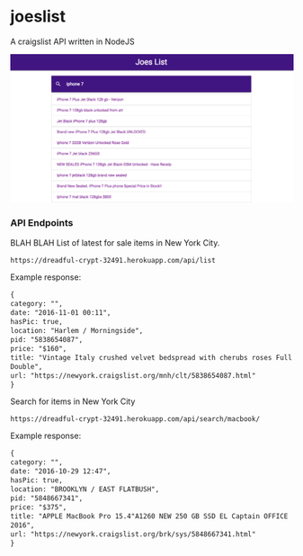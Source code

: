 # joeslist

A craigslist API written in NodeJS

![Alt text](https://raw.githubusercontent.com/anthonydelgado/joeslist/master/screenshot.png)


### API Endpoints
BLAH BLAH
List of latest for sale items in New York City. 

```
https://dreadful-crypt-32491.herokuapp.com/api/list
```
Example response:
```
{
category: "",
date: "2016-11-01 00:11",
hasPic: true,
location: "Harlem / Morningside",
pid: "5838654087",
price: "$160",
title: "Vintage Italy crushed velvet bedspread with cherubs roses Full Double",
url: "https://newyork.craigslist.org/mnh/clt/5838654087.html"
}
```
Search for items in New York City
```
https://dreadful-crypt-32491.herokuapp.com/api/search/macbook/
```
Example response:
```
{
category: "",
date: "2016-10-29 12:47",
hasPic: true,
location: "BROOKLYN / EAST FLATBUSH",
pid: "5848667341",
price: "$375",
title: "APPLE MacBook Pro 15.4"A1260 NEW 250 GB SSD EL Captain OFFICE 2016",
url: "https://newyork.craigslist.org/brk/sys/5848667341.html"
}
```
